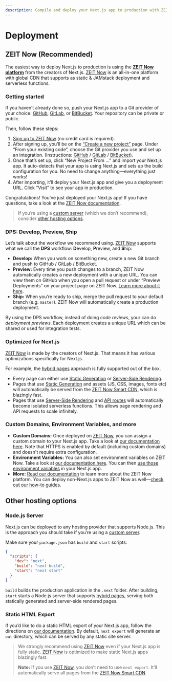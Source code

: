 ```yaml
---
description: Compile and deploy your Next.js app to production with ZEIT Now and other hosting alternatives.
---
```


# Deployment

## ZEIT Now (Recommended)

The easiest way to deploy Next.js to production is using the **[ZEIT Now platform](https://zeit.co)** from the creators of Next.js. [ZEIT Now](https://zeit.co) is an all-in-one platform with global CDN that supports as static & JAMstack deployment and serverless functions.

### Getting started

If you haven’t already done so, push your Next.js app to a Git provider of your choice: [GitHub](http://github.com/), [GitLab](https://gitlab.com/), or [BitBucket](https://bitbucket.org/). Your repository can be private or public.

Then, follow these steps:

1. [Sign up to ZEIT Now](https://zeit.co/signup) (no credit card is required).
2. After signing up, you’ll be on the [“Create a new project”](https://zeit.co/new) page. Under “From your existing code”, choose the Git provider you use and set up an integration. (Instructions: [GitHub](https://zeit.co/docs/v2/git-integrations/zeit-now-for-github) / [GitLab](https://zeit.co/docs/v2/git-integrations/zeit-now-for-gitlab) / [BitBucket](https://zeit.co/docs/v2/git-integrations/zeit-now-for-bitbucket)).
3. Once that’s set up, click “New Project From …” and import your Next.js app. It auto-detects that your app is using Next.js and sets up the build configuration for you. No need to change anything—everything just works!
4. After importing, it’ll deploy your Next.js app and give you a deployment URL. Click “Visit” to see your app in production.

Congratulations! You’ve just deployed your Next.js app! If you have questions, take a look at the [ZEIT Now documentation](https://zeit.co/docs).

> If you’re using a [custom server](/docs/advanced-features/custom-server.md) (which we don’t recommend), consider [other hosting options](#other-hosting-options).

### DPS: Develop, Preview, Ship

Let’s talk about the workflow we recommend using. [ZEIT Now](https://zeit.co) supports what we call the **DPS** workflow: **D**evelop, **P**review, and **S**hip:

- **Develop:** When you work on something new, create a new Git branch and push to GitHub / GitLab / BitBucket.
- **Preview:** Every time you push changes to a branch, ZEIT Now automatically creates a new deployment with a unique URL. You can view them on GitHub when you open a pull request or under “Preview Deployments” on your project page on ZEIT Now. [Learn more about it here](https://zeit.co/features/deployment-previews).
- **Ship:** When you’re ready to ship, merge the pull request to your default branch (e.g. `master`). ZEIT Now will automatically create a production deployment.

By using the DPS workflow, instead of doing _code reviews_, your can do _deployment previews_. Each deployment creates a unique URL which can be shared or used for integration tests.

### Optimized for Next.js

[ZEIT Now](https://zeit.co) is made by the creators of Next.js. That means it has various optimizations specifically for Next.js.

For example, the [hybrid pages](/docs/basic-features/pages.md) approach is fully supported out of the box.

- Every page can either use [Static Generation](/docs/basic-features/pages.md#static-generation) or [Server-Side Rendering](/docs/basic-features/pages.md#server-side-rendering).
- Pages that use [Static Generation](/docs/basic-features/pages.md#static-generation) and assets (JS, CSS, images, fonts etc) will automatically be served from the [ZEIT Now Smart CDN](https://zeit.co/smart-cdn), which is blazingly fast.
- Pages that use [Server-Side Rendering](/docs/basic-features/pages.md#server-side-rendering) and [API routes](/docs/api-routes/introduction.md) will automatically become isolated serverless functions. This allows page rendering and API requests to scale infinitely.

### Custom Domains, Environment Variables, and more

- **Custom Domains:** Once deployed on [ZEIT Now](https://zeit.co), you can assign a custom domain to your Next.js app. Take a look at [our documentation here](https://zeit.co/docs/v2/custom-domains). Note that HTTPS is enabled by default (including custom domains) and doesn't require extra configuration.
- **Environment Variables:** You can also set environment variables on ZEIT Now. Take a look at [our documentation here](https://zeit.co/docs/v2/build-step#using-environment-variables-and-secrets). You can then [use those environment variables](/docs/api-reference/next.config.js/environment-variables.md) in your Next.js app.
- **More:** [Read our documentation](https://zeit.co/docs) to learn more about the ZEIT Now platform. You can deploy non-Next.js apps to ZEIT Now as well—[check out our how-to guides](https://zeit.co/guides).

## Other hosting options

### Node.js Server

Next.js can be deployed to any hosting provider that supports Node.js. This is the approach you should take if you’re using a [custom server](/docs/advanced-features/custom-server.md).

Make sure your `package.json` has `build` and `start` scripts:

```json
{
  "scripts": {
    "dev": "next",
    "build": "next build",
    "start": "next start"
  }
}
```

`build` builds the production application in the `.next` folder. After building, `start` starts a Node.js server that supports [hybrid pages](/docs/basic-features/pages.md), serving both statically generated and server-side rendered pages.

>

### Static HTML Export

If you’d like to do a static HTML export of your Next.js app, follow the directions on [our documentation](/docs/advanced-features/static-html-export.md). By default, `next export` will generate an `out` directory, which can be served by any static site server.

> We strongly recommend using [ZEIT Now](https://zeit.co/) even if your Next.js app is fully static. [ZEIT Now](https://zeit.co/) is optimized to make static Next.js apps blazingly fast.
>
> **Note:** If you use [ZEIT Now](https://zeit.co/), you don’t need to use `next export`. It’ll automatically serve all pages from the [ZEIT Now Smart CDN](https://zeit.co/smart-cdn).
